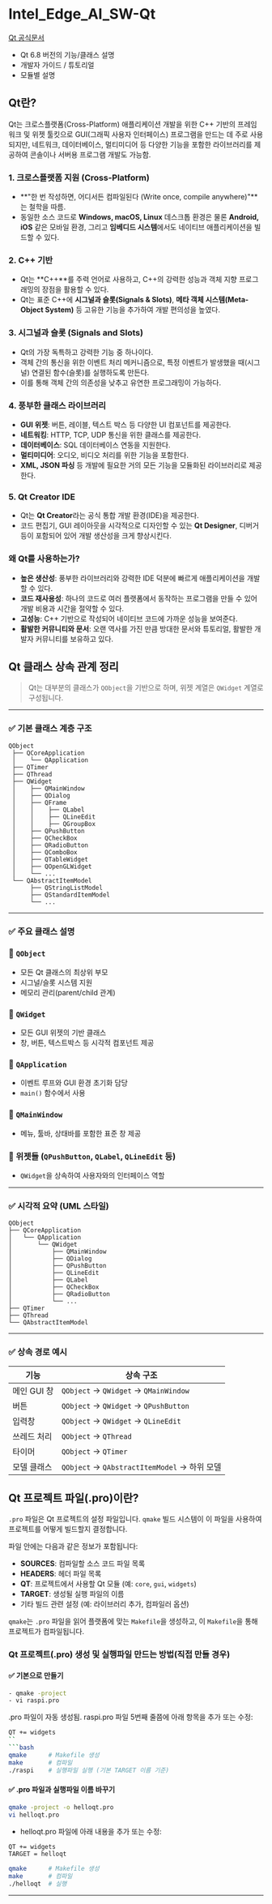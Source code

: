 # Intel_Edge_AI_SW-Qt
[Qt 공식문서](https://doc.qt.io/qt-6.8/index.html)
+ Qt 6.8 버전의 기능/클래스 설명
+ 개발자 가이드 / 튜토리얼
+ 모듈별 설명

## Qt란?

Qt는 크로스플랫폼(Cross-Platform) 애플리케이션 개발을 위한 C++ 기반의 프레임워크 및 위젯 툴킷으로 GUI(그래픽 사용자 인터페이스) 프로그램을 만드는 데 주로 사용되지만, 네트워크, 데이터베이스, 멀티미디어 등 다양한 기능을 포함한 라이브러리를 제공하여 콘솔이나 서버용 프로그램 개발도 가능함.

### 1. 크로스플랫폼 지원 (Cross-Platform)
- **"한 번 작성하면, 어디서든 컴파일된다 (Write once, compile anywhere)"**는 철학을 따름.
- 동일한 소스 코드로 **Windows, macOS, Linux** 데스크톱 환경은 물론 **Android, iOS** 같은 모바일 환경, 그리고 **임베디드 시스템**에서도 네이티브 애플리케이션을 빌드할 수 있다.

### 2. C++ 기반
- Qt는 **C++**를 주력 언어로 사용하고, C++의 강력한 성능과 객체 지향 프로그래밍의 장점을 활용할 수 있다.
- Qt는 표준 C++에 **시그널과 슬롯(Signals & Slots)**, **메타 객체 시스템(Meta-Object System)** 등 고유한 기능을 추가하여 개발 편의성을 높였다.

### 3. 시그널과 슬롯 (Signals and Slots)
- Qt의 가장 독특하고 강력한 기능 중 하나이다.
- 객체 간의 통신을 위한 이벤트 처리 메커니즘으로, 특정 이벤트가 발생했을 때(시그널) 연결된 함수(슬롯)를 실행하도록 만든다.
- 이를 통해 객체 간의 의존성을 낮추고 유연한 프로그래밍이 가능하다.

### 4. 풍부한 클래스 라이브러리
- **GUI 위젯**: 버튼, 레이블, 텍스트 박스 등 다양한 UI 컴포넌트를 제공한다.
- **네트워킹**: HTTP, TCP, UDP 통신을 위한 클래스를 제공한다.
- **데이터베이스**: SQL 데이터베이스 연동을 지원한다.
- **멀티미디어**: 오디오, 비디오 처리를 위한 기능을 포함한다.
- **XML, JSON 파싱** 등 개발에 필요한 거의 모든 기능을 모듈화된 라이브러리로 제공한다.

### 5. Qt Creator IDE
- Qt는 **Qt Creator**라는 공식 통합 개발 환경(IDE)을 제공한다.
- 코드 편집기, GUI 레이아웃을 시각적으로 디자인할 수 있는 **Qt Designer**, 디버거 등이 포함되어 있어 개발 생산성을 크게 향상시킨다.

### 왜 Qt를 사용하는가?

- **높은 생산성**: 풍부한 라이브러리와 강력한 IDE 덕분에 빠르게 애플리케이션을 개발할 수 있다.
- **코드 재사용성**: 하나의 코드로 여러 플랫폼에서 동작하는 프로그램을 만들 수 있어 개발 비용과 시간을 절약할 수 있다.
- **고성능**: C++ 기반으로 작성되어 네이티브 코드에 가까운 성능을 보여준다.
- **활발한 커뮤니티와 문서**: 오랜 역사를 가진 만큼 방대한 문서와 튜토리얼, 활발한 개발자 커뮤니티를 보유하고 있다.

## Qt 클래스 상속 관계 정리

> Qt는 대부분의 클래스가 `QObject`을 기반으로 하며, 위젯 계열은 `QWidget` 계열로 구성됩니다.

---

### ✅ 기본 클래스 계층 구조

```plaintext
QObject
 ├── QCoreApplication
 │    └── QApplication
 ├── QTimer
 ├── QThread
 ├── QWidget
 │    ├── QMainWindow
 │    ├── QDialog
 │    ├── QFrame
 │    │    ├── QLabel
 │    │    ├── QLineEdit
 │    │    ├── QGroupBox
 │    ├── QPushButton
 │    ├── QCheckBox
 │    ├── QRadioButton
 │    ├── QComboBox
 │    ├── QTableWidget
 │    ├── QOpenGLWidget
 │    └── ...
 └── QAbstractItemModel
      ├── QStringListModel
      ├── QStandardItemModel
      └── ...
```

---

### ✅ 주요 클래스 설명

### 🔹 `QObject`
- 모든 Qt 클래스의 최상위 부모
- 시그널/슬롯 시스템 지원
- 메모리 관리(parent/child 관계)

### 🔹 `QWidget`
- 모든 GUI 위젯의 기반 클래스
- 창, 버튼, 텍스트박스 등 시각적 컴포넌트 제공

### 🔹 `QApplication`
- 이벤트 루프와 GUI 환경 초기화 담당
- `main()` 함수에서 사용

### 🔹 `QMainWindow`
- 메뉴, 툴바, 상태바를 포함한 표준 창 제공

### 🔹 위젯들 (`QPushButton`, `QLabel`, `QLineEdit` 등)
- `QWidget`을 상속하여 사용자와의 인터페이스 역할

---

### ✅ 시각적 요약 (UML 스타일)

```plaintext
QObject
├── QCoreApplication
│   └── QApplication
│       └── QWidget
│           ├── QMainWindow
│           ├── QDialog
│           ├── QPushButton
│           ├── QLineEdit
│           ├── QLabel
│           ├── QCheckBox
│           ├── QRadioButton
│           └── ...
├── QTimer
├── QThread
└── QAbstractItemModel
```

---

### ✅ 상속 경로 예시

| 기능            | 상속 구조                                    |
|-----------------|-----------------------------------------------|
| 메인 GUI 창     | `QObject` → `QWidget` → `QMainWindow`         |
| 버튼            | `QObject` → `QWidget` → `QPushButton`         |
| 입력창          | `QObject` → `QWidget` → `QLineEdit`           |
| 쓰레드 처리     | `QObject` → `QThread`                         |
| 타이머          | `QObject` → `QTimer`                          |
| 모델 클래스     | `QObject` → `QAbstractItemModel` → 하위 모델 |


## Qt 프로젝트 파일(.pro)이란?

`.pro` 파일은 Qt 프로젝트의 설정 파일입니다. `qmake` 빌드 시스템이 이 파일을 사용하여 프로젝트를 어떻게 빌드할지 결정합니다.

파일 안에는 다음과 같은 정보가 포함됩니다:
- **SOURCES**: 컴파일할 소스 코드 파일 목록
- **HEADERS**: 헤더 파일 목록
- **QT**: 프로젝트에서 사용할 Qt 모듈 (예: `core`, `gui`, `widgets`)
- **TARGET**: 생성될 실행 파일의 이름
- 기타 빌드 관련 설정 (예: 라이브러리 추가, 컴파일러 옵션)

`qmake`는 `.pro` 파일을 읽어 플랫폼에 맞는 `Makefile`을 생성하고, 이 `Makefile`을 통해 프로젝트가 컴파일됩니다.

### Qt 프로젝트(.pro) 생성 및 실행파일 만드는 방법(직접 만들 경우)

#### ✅ 기본으로 만들기

```bash
- qmake -project
- vi raspi.pro
```
.pro 파일이 자동 생성됨.
raspi.pro 파일 5번째 줄쯤에 아래 항목을 추가 또는 수정:
```bash
QT += widgets
``
```bash
qmake      # Makefile 생성
make       # 컴파일
./raspi    # 실행파일 실행 (기본 TARGET 이름 기준)
```

#### ✅ .pro 파일과 실행파일 이름 바꾸기
```bash
qmake -project -o helloqt.pro
vi helloqt.pro
```
- helloqt.pro 파일에 아래 내용을 추가 또는 수정:
```bash
QT += widgets
TARGET = helloqt
```
```bash
qmake      # Makefile 생성
make       # 컴파일
./helloqt  # 실행
```
---